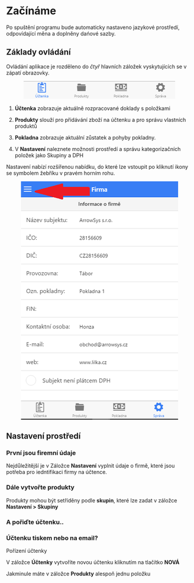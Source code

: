 
# Začínáme

Po spuštění programu bude automaticky nastaveno jazykové prostředí, odpovídající měna a doplněny dańové sazby.


## Základy ovládání
Ovládání aplikace je rozděleno do *čtyř* hlavních záložek vyskytujících se v zápatí obrazovky.

<div align="center">
    <p>
        <img height="48" width="410" src="img/tabs.png"> 
    </p>
</div>

1) **Účtenka** zobrazuje aktuálně rozpracované doklady s položkami

2) **Produkty** slouží pro přidávání zboží na účtenku a pro správu vlastních produktů

3) **Pokladna** zobrazuje aktuální zůstatek a pohyby pokladny.

4) V **Nastavení** naleznete možnosti prostředí a správu kategorizačních položek jako Skupiny a DPH

Nastavení nabízí rozšířenou nabídku, do které lze vstoupit po kliknutí ikony se symbolem žebříku v pravém horním rohu.


<div align="center">
    <p>
        <img height="644" width="425" src="img/menu.png"> 
    </p>
</div>

## Nastavení prostředí

### První jsou firemní údaje

Nejdůležitější je v Záložce **Nastavení** vyplnit údaje o firmě, které jsou potřeba pro iedntifikaci firmy na účtence. 


### Dále vytvořte produkty


Produkty mohou být setříděny podle **skupin**, které lze zadat v záložce **Nastavení > Skupiny**

### A pořiďte účtenku..

### Účtenku tiskem nebo na email?

Pořízení účtenky

V záložce **Účtenky** vytvoříte novou účtenku kliknutím na tlačítko **NOVÁ** 

Jakminule máte v záložce **Produkty** alespoň jednu položku
